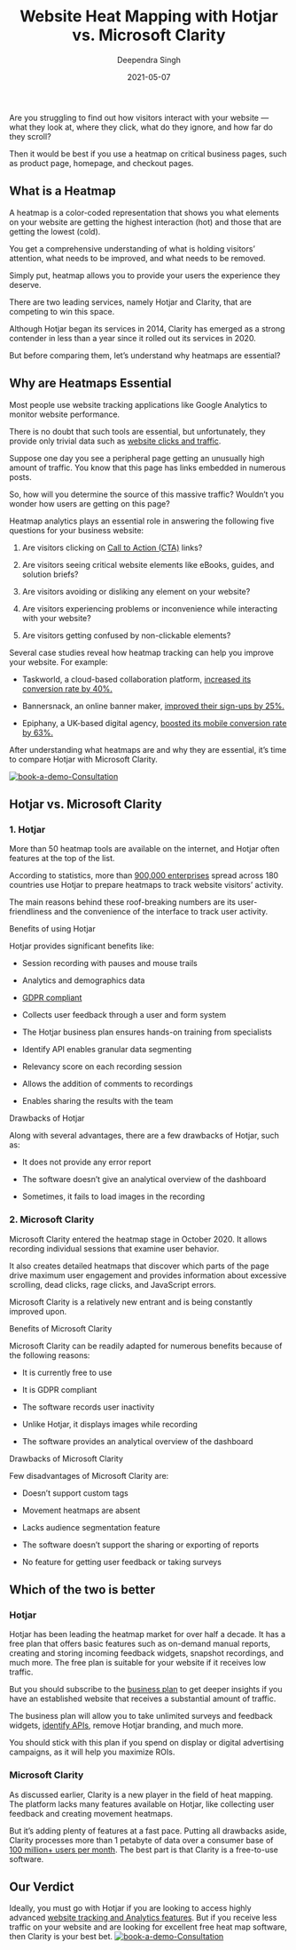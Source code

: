 ﻿---
title: "Website Heat Mapping with Hotjar vs. Microsoft Clarity"
date: "2021-05-07"
coverImage: "hotjar-vs-ms-clarity.jpg"
category: ["loginradius"]
featured: false 
author: "Deependra Singh"
description: "A heatmap is a color-coded representation that shows you what elements on your website are getting the highest interaction (hot) and those that are getting the lowest (cold). There are two leading services, namely Hotjar and Clarity, that are competing to win this space. Read this blog to find out which is best for your business."
metadescription: "Website Heat Mapping with Hotjar vs. Microsoft Clarity. Learn what is a heatmap, why it is essential, and find out which is best for your business."
metatitle: "hotjar vs. microsoft clarity comparison-Which is better?"
---

Are you struggling to find out how visitors interact with your website — what they look at, where they click, what do they ignore, and how far do they scroll?


Then it would be best if you use a heatmap on critical business pages, such as product page, homepage, and checkout pages.

## What is a Heatmap

A heatmap is a color-coded representation that shows you what elements on your website are getting the highest interaction (hot) and those that are getting the lowest (cold).

  

You get a comprehensive understanding of what is holding visitors’ attention, what needs to be improved, and what needs to be removed.

  

Simply put, heatmap allows you to provide your users the experience they deserve.

  

There are two leading services, namely Hotjar and Clarity, that are competing to win this space.

  

Although Hotjar began its services in 2014, Clarity has emerged as a strong contender in less than a year since it rolled out its services in 2020.

  

But before comparing them, let’s understand why heatmaps are essential?

## Why are Heatmaps Essential

Most people use website tracking applications like Google Analytics to monitor website performance.

  

There is no doubt that such tools are essential, but unfortunately, they provide only trivial data such as [website clicks and traffic](https://www.loginradius.com/blog/fuel/2021/02/attract-consumers-to-your-website/).

  

Suppose one day you see a peripheral page getting an unusually high amount of traffic. You know that this page has links embedded in numerous posts.

  

So, how will you determine the source of this massive traffic? Wouldn’t you wonder how users are getting on this page?

  

Heatmap analytics plays an essential role in answering the following five questions for your business website:

  

1.  Are visitors clicking on [Call to Action (CTA)](/blog/growth/sign-up-tips-conversion-rate/) links?
    
2.  Are visitors seeing critical website elements like eBooks, guides, and solution briefs?
    
3.  Are visitors avoiding or disliking any element on your website?
    
4.  Are visitors experiencing problems or inconvenience while interacting with your website?
    
5.  Are visitors getting confused by non-clickable elements?
    

  

Several case studies reveal how heatmap tracking can help you improve your website. For example:

  

-   Taskworld, a cloud-based collaboration platform, [increased its conversion rate by 40%.](https://www.hotjar.com/customers/taskworld/)
    
-   Bannersnack, an online banner maker, [improved their sign-ups by 25%.](https://www.hotjar.com/customers/bannersnack/)
    
-   Epiphany, a UK-based digital agency, [boosted its mobile conversion rate by 63%.](https://www.hotjar.com/blog/mobile-conversion-optimization/)
    

  

After understanding what heatmaps are and why they are essential, it’s time to compare Hotjar with Microsoft Clarity.

[![book-a-demo-Consultation](Heatmap-Tools-loginradius.jpg)](https://www.loginradius.com/contact-us?utm_source=blog&utm_medium=web&utm_campaign=hotjar-vs-microsoft-clarity)

## Hotjar vs. Microsoft Clarity

### 1. Hotjar

More than 50 heatmap tools are available on the internet, and Hotjar often features at the top of the list.

  

According to statistics, more than [900,000 enterprises](https://techairgroup.com/hotjar-microsoft-clarity-heatmaps/) spread across 180 countries use Hotjar to prepare heatmaps to track website visitors’ activity.

  

The main reasons behind these roof-breaking numbers are its user-friendliness and the convenience of the interface to track user activity.

  

Benefits of using Hotjar

  

Hotjar provides significant benefits like:

-   Session recording with pauses and mouse trails
    
-   Analytics and demographics data
    
-   [GDPR compliant](https://www.loginradius.com/gdpr-and-privacy/)
    
-   Collects user feedback through a user and form system
    
-   The Hotjar business plan ensures hands-on training from specialists
    
-   Identify API enables granular data segmenting
    
-   Relevancy score on each recording session
    
-   Allows the addition of comments to recordings
    
-   Enables sharing the results with the team
    

  

Drawbacks of Hotjar

  

Along with several advantages, there are a few drawbacks of Hotjar, such as:

-   It does not provide any error report
    
-   The software doesn’t give an analytical overview of the dashboard
    
-   Sometimes, it fails to load images in the recording
    

### 2. Microsoft Clarity

Microsoft Clarity entered the heatmap stage in October 2020. It allows recording individual sessions that examine user behavior.

  

It also creates detailed heatmaps that discover which parts of the page drive maximum user engagement and provides information about excessive scrolling, dead clicks, rage clicks, and JavaScript errors.

  

Microsoft Clarity is a relatively new entrant and is being constantly improved upon.

  

Benefits of Microsoft Clarity

  

Microsoft Clarity can be readily adapted for numerous benefits because of the following reasons:

  

-   It is currently free to use
    
-   It is GDPR compliant
    
-   The software records user inactivity
    
-   Unlike Hotjar, it displays images while recording
    
-   The software provides an analytical overview of the dashboard
    

  

Drawbacks of Microsoft Clarity

  

Few disadvantages of Microsoft Clarity are:

  

-   Doesn’t support custom tags
    
-   Movement heatmaps are absent
    
-   Lacks audience segmentation feature
    
-   The software doesn’t support the sharing or exporting of reports
    
-   No feature for getting user feedback or taking surveys
    

## Which of the two is better

### Hotjar

Hotjar has been leading the heatmap market for over half a decade. It has a free plan that offers basic features such as on-demand manual reports, creating and storing incoming feedback widgets, snapshot recordings, and much more. The free plan is suitable for your website if it receives low traffic.

  

But you should subscribe to the [business plan](https://www.loginradius.com/blog/identity/2020/03/loginradius-business-continuity-covid-19-outbreak/) to get deeper insights if you have an established website that receives a substantial amount of traffic.

  

The business plan will allow you to take unlimited surveys and feedback widgets, [identify APIs,](https://www.loginradius.com/identity-api/) remove Hotjar branding, and much more.

  

You should stick with this plan if you spend on display or digital advertising campaigns, as it will help you maximize ROIs.

### Microsoft Clarity

As discussed earlier, Clarity is a new player in the field of heat mapping. The platform lacks many features available on Hotjar, like collecting user feedback and creating movement heatmaps.

  

But it’s adding plenty of features at a fast pace. Putting all drawbacks aside, Clarity processes more than 1 petabyte of data over a consumer base of [100 million+ users per month](https://clarity.microsoft.com/). The best part is that Clarity is a free-to-use software.

## Our Verdict

Ideally, you must go with Hotjar if you are looking to access highly advanced [website tracking and Analytics features](https://www.loginradius.com/integrations/google-analytics/). But if you receive less traffic on your website and are looking for excellent free heat map software, then Clarity is your best bet.
[![book-a-demo-Consultation](book-a-demo-Consultation.png)](https://www.loginradius.com/contact-us?utm_source=blog&utm_medium=web&utm_campaign=hotjar-vs-microsoft-clarity)
